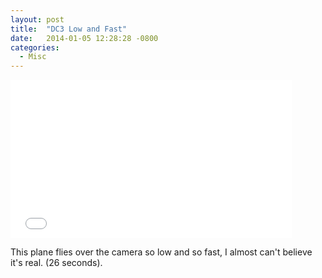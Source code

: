 ```yaml
---
layout: post
title:  "DC3 Low and Fast"
date:   2014-01-05 12:28:28 -0800
categories:
  - Misc
---
```


<iframe class="embedly-embed" src="//cdn.embedly.com/widgets/media.html?src=https%3A%2F%2Fwww.youtube.com%2Fembed%2FF8kt2vDm3Mw%3Ffeature%3Doembed&url=https%3A%2F%2Fwww.youtube.com%2Fwatch%3Fv%3DF8kt2vDm3Mw&image=https%3A%2F%2Fi.ytimg.com%2Fvi%2FF8kt2vDm3Mw%2Fhqdefault.jpg&key=d815972c91e546edb5d2d02e509f8b1c&type=text%2Fhtml&schema=youtube" width="450" height="253" scrolling="no" frameborder="0" allowfullscreen></iframe>

This plane flies over the camera so low and so fast, I almost can't believe it's real. (26 seconds).

